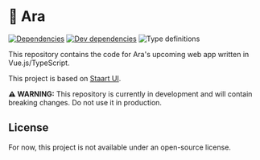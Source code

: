 # 💁 Ara

[![Dependencies](https://img.shields.io/david/AnandChowdhary/araassistant.com.svg)](https://david-dm.org/AnandChowdhary/araassistant.com)
[![Dev dependencies](https://img.shields.io/david/dev/AnandChowdhary/araassistant.com.svg)](https://david-dm.org/AnandChowdhary/araassistant.com)
![Type definitions](https://img.shields.io/badge/types-TypeScript-blue.svg)

This repository contains the code for Ara's upcoming web app written in Vue.js\/TypeScript.

This project is based on [Staart UI](https://github.com/AnandChowdhary/araassistant.com).

**⚠️ WARNING:** This repository is currently in development and will contain breaking changes. Do not use it in production.

## License

For now, this project is not available under an open-source license.
